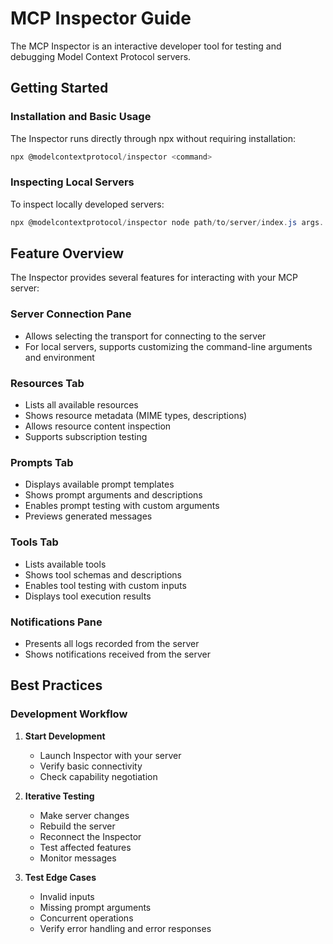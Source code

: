 # MCP Inspector Guide

The MCP Inspector is an interactive developer tool for testing and debugging Model Context Protocol servers.

## Getting Started

### Installation and Basic Usage
The Inspector runs directly through npx without requiring installation:

```powershell
npx @modelcontextprotocol/inspector <command>
```

### Inspecting Local Servers
To inspect locally developed servers:

```powershell
npx @modelcontextprotocol/inspector node path/to/server/index.js args...
```

## Feature Overview

The Inspector provides several features for interacting with your MCP server:

### Server Connection Pane
* Allows selecting the transport for connecting to the server
* For local servers, supports customizing the command-line arguments and environment

### Resources Tab
* Lists all available resources
* Shows resource metadata (MIME types, descriptions)
* Allows resource content inspection
* Supports subscription testing

### Prompts Tab
* Displays available prompt templates
* Shows prompt arguments and descriptions
* Enables prompt testing with custom arguments
* Previews generated messages

### Tools Tab
* Lists available tools
* Shows tool schemas and descriptions
* Enables tool testing with custom inputs
* Displays tool execution results

### Notifications Pane
* Presents all logs recorded from the server
* Shows notifications received from the server

## Best Practices

### Development Workflow

1. **Start Development**
   * Launch Inspector with your server
   * Verify basic connectivity
   * Check capability negotiation

2. **Iterative Testing**
   * Make server changes
   * Rebuild the server
   * Reconnect the Inspector
   * Test affected features
   * Monitor messages

3. **Test Edge Cases**
   * Invalid inputs
   * Missing prompt arguments
   * Concurrent operations
   * Verify error handling and error responses
